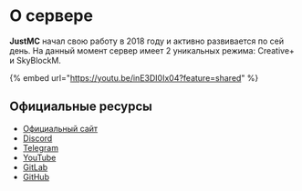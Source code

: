 # О сервере

**JustMC** начал свою работу в 2018 году и активно развивается по сей день. На данный момент сервер имеет 2 уникальных режима: Creative+ и SkyBlockM.

{% embed url="https://youtu.be/inE3DI0Ix04?feature=shared" %}

## Официальные ресурсы

* [Официальный сайт](https://justmc.io)
* [Discord](https://discord.justmc.ru)
* [Telegram](https://t.me/justmc\_news)
* [YouTube](https://www.youtube.com/@justmc-server)
* [GitLab](https://gitlab.com/justmc/justmc)
* [GitHub](https://github.com/justmc-os)
